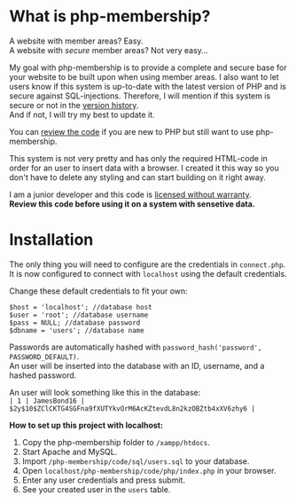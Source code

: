 # What is php-membership?
A website with member areas? Easy.  
A website with _secure_ member areas? Not very easy...  
  
My goal with php-membership is to provide a complete and secure base for your website to be built upon when using member areas. I also want to let users know if this system is up-to-date with the latest version of PHP and is secure against SQL-injections. Therefore, I will mention if this system is secure or not in the [version history](https://github.com/OscarBjurestrand/php-membership/wiki/Version-history).  
And if not, I will try my best to update it.  
  
You can [review the code](https://github.com/OscarBjurestrand/php-membership/wiki/Review-the-code) if you are new to PHP but still want to use php-membership. 
    
This system is not very pretty and has only the required HTML-code in order for an user to insert data with a browser. I created it this way so you don't have to delete any styling and can start building on it right away.
  
I am a junior developer and this code is [licensed without warranty](https://github.com/OscarBjurestrand/php-membership/blob/master/LICENSE).  
**Review this code before using it on a system with sensetive data.** 
  
# Installation  
  
The only thing you will need to configure are the credentials in `connect.php`.  
It is now configured to connect with `localhost` using the default credentials.  
  
Change these default credentials to fit your own:
```
$host = 'localhost'; //database host
$user = 'root'; //database username
$pass = NULL; //database password
$dbname = 'users'; //database name
```  
  
Passwords are automatically hashed with `password_hash('password', PASSWORD_DEFAULT)`.  
An user will be inserted into the database with an ID, username, and a hashed password.   
  
An user will look something like this in the database:  
`| 1 | JamesBond16 | $2y$10$ZClCKTG4SGFna9fXUTYkvOrM6AcKZtevdL8n2kzOBZtb4xXV6zhy6 |`  
  
**How to set up this project with localhost:**
1. Copy the php-membership folder to `/xampp/htdocs`.
2. Start Apache and MySQL.
3. Import `/php-membership/code/sql/users.sql` to your database.
4. Open `localhost/php-membership/code/php/index.php` in your browser.
5. Enter any user credentials and press submit.
6. See your created user in the `users` table.
